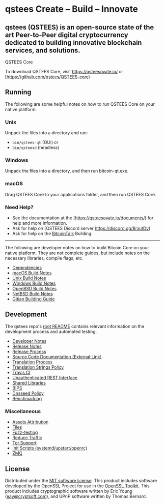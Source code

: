 
qstees 
Create –  Build – Innovate
=============

qstees (QSTEES) is an open-source state of the art Peer-to-Peer digital cryptocurrency dedicated to building innovative blockchain services, and solutions.
---------------------


QSTEES Core


To download QSTEES Core, visit https://qsteesovate.io/ or [https://github.com/qstees/QSTEES-core)

Running
---------------------
The following are some helpful notes on how to run QSTEES Core on your native platform.

### Unix

Unpack the files into a directory and run:

- `bin/qstees-qt` (GUI) or
- `bin/qsteesd` (headless)

### Windows

Unpack the files into a directory, and then run bitcoin-qt.exe.

### macOS

Drag QSTEES Core to your applications folder, and then run QSTEES Core.

### Need Help?

* See the documentation at the [https://qsteesovate.io/documents/)
for help and more information.
* Ask for help on [QSTEES Discord server https://discord.gg/8rxutDv).
* Ask for help on the [BitcoinTalk](https://bitcointalk.org/index.php?topic=5147827.new#new)
Building
---------------------
The following are developer notes on how to build Bitcoin Core on your native platform. They are not complete guides, but include notes on the necessary libraries, compile flags, etc.

- [Dependencies](dependencies.md)
- [macOS Build Notes](build-osx.md)
- [Unix Build Notes](build-unix.md)
- [Windows Build Notes](build-windows.md)
- [OpenBSD Build Notes](build-openbsd.md)
- [NetBSD Build Notes](build-netbsd.md)
- [Gitian Building Guide](gitian-building.md)

Development
---------------------
The qstees repo's [root README](/README.md) contains relevant information on the development process and automated testing.

- [Developer Notes](developer-notes.md)
- [Release Notes](release-notes.md)
- [Release Process](release-process.md)
- [Source Code Documentation (External Link)](https://dev.visucore.com/bitcoin/doxygen/)
- [Translation Process](translation_process.md)
- [Translation Strings Policy](translation_strings_policy.md)
- [Travis CI](travis-ci.md)
- [Unauthenticated REST Interface](REST-interface.md)
- [Shared Libraries](shared-libraries.md)
- [BIPS](bips.md)
- [Dnsseed Policy](dnsseed-policy.md)
- [Benchmarking](benchmarking.md)



### Miscellaneous
- [Assets Attribution](assets-attribution.md)
- [Files](files.md)
- [Fuzz-testing](fuzzing.md)
- [Reduce Traffic](reduce-traffic.md)
- [Tor Support](tor.md)
- [Init Scripts (systemd/upstart/openrc)](init.md)
- [ZMQ](zmq.md)

License
---------------------
Distributed under the [MIT software license](/COPYING).
This product includes software developed by the OpenSSL Project for use in the [OpenSSL Toolkit](https://www.openssl.org/). This product includes
cryptographic software written by Eric Young ([eay@cryptsoft.com](mailto:eay@cryptsoft.com)), and UPnP software written by Thomas Bernard.
